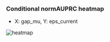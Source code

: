 ### Conditional normAUPRC heatmap

- X: gap_mu, Y: eps_current

![heatmap](/home/elicer/project_0814_2/results/20250819-052222/holdout/conditional_heatmap_gap_mu_vs_eps_current.png)

